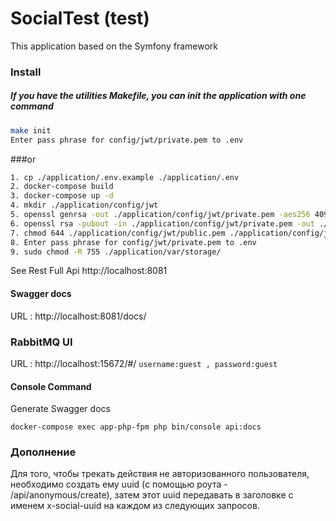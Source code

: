 SocialTest (test)
=
This application based on the Symfony framework


### Install

##### If you have the utilities Makefile, you can init the application with one command

```bash
make init
Enter pass phrase for config/jwt/private.pem to .env
```
###or
```bash
1. cp ./application/.env.example ./application/.env
2. docker-compose build
3. docker-compose up -d
4. mkdir ./application/config/jwt
5. openssl genrsa -out ./application/config/jwt/private.pem -aes256 4096
6. openssl rsa -pubout -in ./application/config/jwt/private.pem -out ./application/config/jwt/public.pem
7. chmod 644 ./application/config/jwt/public.pem ./application/config/jwt/private.pem
8. Enter pass phrase for config/jwt/private.pem to .env
9. sudo chmod -R 755 ./application/var/storage/
```


See Rest Full Api http://localhost:8081
#### Swagger docs
URL : http://localhost:8081/docs/

### RabbitMQ UI
URL : http://localhost:15672/#/
``username:guest , password:guest``
#### Console Command
Generate Swagger docs
```
docker-compose exec app-php-fpm php bin/console api:docs
```

### Дополнение
Для того, чтобы трекать действия не авторизованного пользователя, необходимо создать ему uuid (с помощью роута - /api/anonymous/create),
затем этот uuid передавать в заголовке с именем x-social-uuid на каждом из следующих запросов.